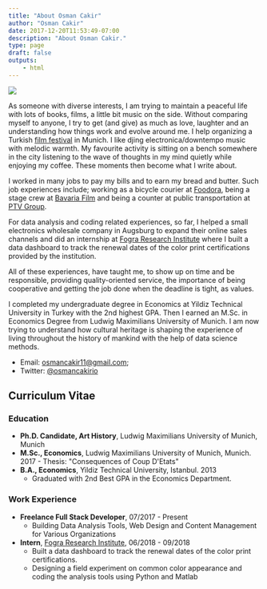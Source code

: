 ```yaml
---
title: "About Osman Cakir"
author: "Osman Cakir"
date: 2017-12-20T11:53:49-07:00
description: "About Osman Cakir."
type: page
draft: false
outputs:
    - html
---
```



<img src="osman_cakir_blog_photo.jpg"></img>

As someone with diverse interests, I am trying to maintain a peaceful life with lots of books, films, a little bit music on the side. Without comparing myself to anyone, I try to get (and give) as much as love, laughter and an understanding how things work and evolve around me. I help organizing a Turkish [film festival](https://tuerkischefilmtage.de/) in Munich. I like djing electronica/downtempo music with melodic warmth. My favourite activity is sitting on a bench somewhere in the city listening to the wave of thoughts in my mind quietly while enjoying my coffee. These moments then become what I write about. 

I worked in many jobs to pay my bills and to earn my bread and butter. Such job experiences include; working as a bicycle courier at [Foodora](https://www.foodora.de/en/?r=1), being a stage crew at [Bavaria Film](https://www.bavaria-film.de/) and being a counter at public transportation at [PTV Group](https://www.ptvgroup.com/en/). 

For data analysis and coding related experiences, so far, I  helped a small electronics wholesale company in Augsburg to expand their online sales channels and did an internship at [Fogra Research Institute](https://www.fogra.org/en/) where I built a data dashboard to track the renewal dates of the color print certifications provided by the institution. 

All of these experiences, have taught me, to show up on time and be responsible, providing quality-oriented service, the importance of being cooperative and getting the job done when the deadline is tight, as values.

I completed my undergraduate degree in Economics at Yildiz Technical University in Turkey with the 2nd highest GPA. Then I earned an M.Sc. in Economics Degree from Ludwig Maximilians University of Munich. I am now trying to understand how cultural heritage is shaping the experience of living throughout the history of mankind with the help of data science methods.

-   Email: osmancakir11@gmail.com;
-   Twitter: [@osmancakirio](https://twitter.com/osmancakirio)

 
 

## Curriculum Vitae
 


### Education

-   **Ph.D. Candidate, Art History**, Ludwig Maximilians University of Munich, Munich
-    **M.Sc., Economics**, Ludwig Maximilians University of Munich, Munich. 2017
    -   Thesis: "Consequences of Coup D'Etats"
-   **B.A., Economics**, Yildiz Technical University, Istanbul. 2013
    -   Graduated with 2nd Best GPA in the Economics Department.

### Work Experience

-   **Freelance Full Stack Developer**, 07/2017 - Present
    -   Building Data Analysis Tools, Web Design and Content Management for Various Organizations
-   **Intern**, [Fogra Research Institute](https://www.fogra.org/en/), 06/2018 - 09/2018
    -   Built a data dashboard to track the renewal dates of the color print certifications.
    -   Designing a field experiment on common color appearance and coding the analysis tools using Python and Matlab


